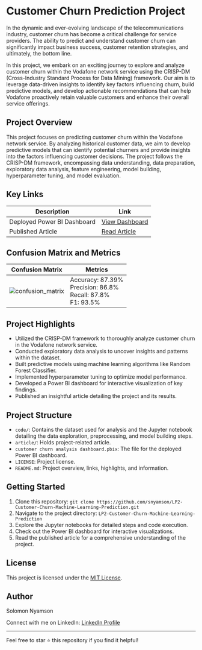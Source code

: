# Customer Churn Prediction Project

In the dynamic and ever-evolving landscape of the telecommunications industry, customer churn has become a critical challenge for service providers. The ability to predict and understand customer churn can significantly impact business success, customer retention strategies, and ultimately, the bottom line.

In this project, we embark on an exciting journey to explore and analyze customer churn within the Vodafone network service using the CRISP-DM (Cross-Industry Standard Process for Data Mining) framework. Our aim is to leverage data-driven insights to identify key factors influencing churn, build predictive models, and develop actionable recommendations that can help Vodafone proactively retain valuable customers and enhance their overall service offerings.

## Project Overview

This project focuses on predicting customer churn within the Vodafone network service. By analyzing historical customer data, we aim to develop predictive models that can identify potential churners and provide insights into the factors influencing customer decisions. The project follows the CRISP-DM framework, encompassing data understanding, data preparation, exploratory data analysis, feature engineering, model building, hyperparameter tuning, and model evaluation.

## Key Links

| Description                 | Link                                                                                                                                                                  |
| --------------------------- | --------------------------------------------------------------------------------------------------------------------------------------------------------------------- |
| Deployed Power BI Dashboard | [View Dashboard](https://app.powerbi.com/view?r=eyJrIjoiOWE0MGNhMDgtMDdmYS00ZTVmLWJjY2MtNGRjNzVkZDlhMmM2IiwidCI6IjQ0ODdiNTJmLWYxMTgtNDgzMC1iNDlkLTNjMjk4Y2I3MTA3NSJ9) |
| Published Article           | [Read Article](https://your-article-link)                                                                                                                             |

## Confusion Matrix and Metrics

| Confusion Matrix                                                                                                                                     | Metrics                                                                  |
| ---------------------------------------------------------------------------------------------------------------------------------------------------- | ------------------------------------------------------------------------ |
| ![confusion_matrix](https://github.com/snyamson/LP2-Customer-Churn-Machine-Learning-Prediction/assets/58486437/edee65f0-39f3-4013-b337-c2a8e28fe0fb) | Accuracy: 87.39% <br> Precision: 86.8% <br> Recall: 87.8% <br> F1: 93.5% |

## Project Highlights

- Utilized the CRISP-DM framework to thoroughly analyze customer churn in the Vodafone network service.
- Conducted exploratory data analysis to uncover insights and patterns within the dataset.
- Built predictive models using machine learning algorithms like Random Forest Classifier.
- Implemented hyperparameter tuning to optimize model performance.
- Developed a Power BI dashboard for interactive visualization of key findings.
- Published an insightful article detailing the project and its results.

## Project Structure

- `code/`: Contains the dataset used for analysis and the Jupyter notebook detailing the data exploration, preprocessing, and model building steps.
- `article/`: Holds project-related article.
- `customer churn analysis dashboard.pbix`: The file for the deployed Power BI dashboard.
- `LICENSE`: Project license.
- `README.md`: Project overview, links, highlights, and information.

## Getting Started

1. Clone this repository: `git clone https://github.com/snyamson/LP2-Customer-Churn-Machine-Learning-Prediction.git`
2. Navigate to the project directory: `LP2-Customer-Churn-Machine-Learning-Prediction`
3. Explore the Jupyter notebooks for detailed steps and code execution.
4. Check out the Power BI dashboard for interactive visualizations.
5. Read the published article for a comprehensive understanding of the project.

## License

This project is licensed under the [MIT License](LICENSE).

## Author

Solomon Nyamson

Connect with me on LinkedIn: [LinkedIn Profile](https://www.linkedin.com/in/solomon-nyamson/)

---

Feel free to star ⭐ this repository if you find it helpful!
